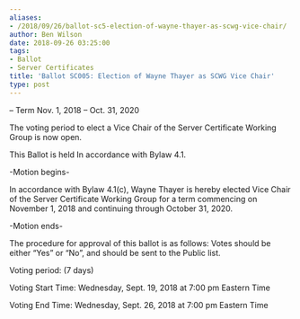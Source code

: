 ```yaml
---
aliases:
- /2018/09/26/ballot-sc5-election-of-wayne-thayer-as-scwg-vice-chair/
author: Ben Wilson
date: 2018-09-26 03:25:00
tags:
- Ballot
- Server Certificates
title: 'Ballot SC005: Election of Wayne Thayer as SCWG Vice Chair'
type: post
---
```


– Term Nov. 1, 2018 – Oct. 31, 2020

The voting period to elect a Vice Chair of the Server Certificate Working Group is now open.

This Ballot is held In accordance with Bylaw 4.1.

-Motion begins-

In accordance with Bylaw 4.1(c), Wayne Thayer is hereby elected Vice Chair of the Server Certificate Working Group for a term commencing on November 1, 2018 and continuing through October 31, 2020.

-Motion ends-

The procedure for approval of this ballot is as follows: Votes should be either “Yes” or “No”, and should be sent to the Public list.

Voting period: (7 days)

Voting Start Time: Wednesday, Sept. 19, 2018 at 7:00 pm Eastern Time

Voting End Time: Wednesday, Sept. 26, 2018 at 7:00 pm Eastern Time
